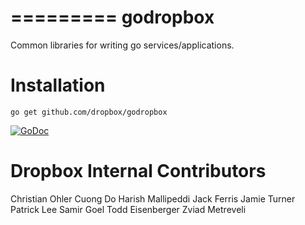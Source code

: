 =========
godropbox
=========

Common libraries for writing go services/applications.

Installation
============
``go get github.com/dropbox/godropbox``

[![GoDoc](https://godoc.org/github.com/dropbox/godropbox?status.png)](https://godoc.org/github.com/dropbox/godropbox)

Dropbox Internal Contributors
=============================
Christian Ohler
Cuong Do
Harish Mallipeddi
Jack Ferris
Jamie Turner
Patrick Lee
Samir Goel
Todd Eisenberger
Zviad Metreveli
